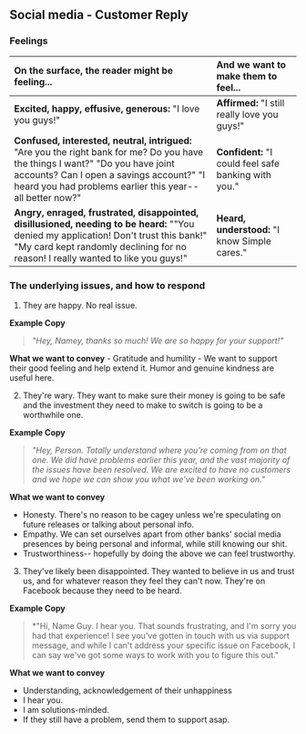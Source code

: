 ## Social media - Customer Reply

### Feelings

|On the surface, the reader might be feeling... | And we want to make them to feel... |
|:---------------|:---------------|
| **Excited, happy, effusive, generous:** "I love you guys!"| **Affirmed:** "I still really love you guys!"|
| **Confused, interested, neutral, intrigued:** "Are you the right bank for me? Do you have the things I want?" "Do you have joint accounts? Can I open a savings account?" "I heard you had problems earlier this year-- all better now?"| **Confident:** "I could feel safe banking with you."|
| **Angry, enraged, frustrated, disappointed, disillusioned, needing to be heard:** ""You denied my application! Don't trust this bank!" "My card kept randomly declining for no reason! I really wanted to like you guys!" | **Heard, understood:** "I know Simple cares."|

### The underlying issues, and how to respond
1. They are happy. No real issue.

**Example Copy**
> *"Hey, Namey, thanks so much! We are so happy for your support!"*

**What we want to convey**
	- Gratitude and humility
	- We want to support their good feeling and help extend it. Humor and genuine kindness are useful here.

2. They're wary. They want to make sure their money is going to be safe and the investment they need to make to switch is going to be a worthwhile one.

**Example Copy**
> *"Hey, Person. Totally understand where you're coming from on that one. We did have problems earlier this year, and the vast majority of the issues have been resolved. We are excited to have no customers and we hope we can show you what we've been working on."*

**What we want to convey**
- Honesty. There's no reason to be cagey unless we're speculating on future releases or talking about personal info.
- Empathy. We can set ourselves apart from other banks' social media presences by being personal and informal, while still knowing our shit. 
- Trustworthiness-- hopefully by doing the above we can feel trustworthy.

3. They've likely been disappointed. They wanted to believe in us and trust us, and for whatever reason they feel they can't now. They're on Facebook because they need to be heard.

**Example Copy**
> *"Hi, Name Guy. I hear you. That sounds frustrating, and I'm sorry you had that experience! I see you've gotten in touch with us via support message, and while I can't address your specific issue on Facebook, I can say we've got some ways to work with you to figure this out."

**What we want to convey**
- Understanding, acknowledgement of their unhappiness
- I hear you.
- I am solutions-minded.
- If they still have a problem, send them to support asap.

